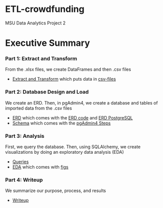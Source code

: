 # ETL-crowdfunding
MSU Data Analytics Project 2

# Executive Summary
### Part 1: Extract and Transform
From the .xlsx files, we create DataFrames and then .csv files
* [Extract and Transform](submission/part1_extract-transform.ipynb) which puts data in [csv-files](submission/resources/output/csv-files)
### Part 2: Database Design and Load
We create an ERD. Then, in pgAdmin4, we create a database and tables of imported data from the .csv files
* [ERD](submission/part2.1_ERD.png) which comes with the [ERD code](submission/part2.4_ERD-code.txt) and [ERD PostgreSQL](submission/part2.5_ERD-PostgreSQL.txt)
* [Schema](submission/part2.3_schema.sql) which comes with the [pgAdmin4 Steps](submission/part2.2_pgAdmin4-steps.pdf)
### Part 3: Analysis
First, we query the database. Then, using SQLAlchemy, we create visualizations by doing an exploratory data analysis (EDA)
* [Queries](submission/part3.1_queries.sql)
* [EDA](submission/part3.2_EDA.ipynb) which comes with [figs](submission/resources/output/figs)
### Part 4: Writeup
We summarize our purpose, process, and results
* [Writeup](submission/part4.1_writeup.pdf)
